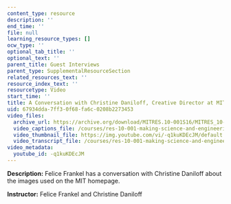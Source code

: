 ```yaml
---
content_type: resource
description: ''
end_time: ''
file: null
learning_resource_types: []
ocw_type: ''
optional_tab_title: ''
optional_text: ''
parent_title: Guest Interviews
parent_type: SupplementalResourceSection
related_resources_text: ''
resource_index_text: ''
resourcetype: Video
start_time: ''
title: A Conversation with Christine Daniloff, Creative Director at MIT News
uid: 67934dda-7ff3-0f68-fa6c-0208b2273453
video_files:
  archive_url: https://archive.org/download/MITRES.10-001S16/MITRES_10-001S16_Track43_300k.mp4
  video_captions_file: /courses/res-10-001-making-science-and-engineering-pictures-a-practical-guide-to-presenting-your-work-spring-2016/715ee7e2a4185f0db93ed1e1f73124bb_-q1kuKDEcJM.vtt
  video_thumbnail_file: https://img.youtube.com/vi/-q1kuKDEcJM/default.jpg
  video_transcript_file: /courses/res-10-001-making-science-and-engineering-pictures-a-practical-guide-to-presenting-your-work-spring-2016/a643f68051ddb086ef651cc1a1c03b30_-q1kuKDEcJM.pdf
video_metadata:
  youtube_id: -q1kuKDEcJM
---
```


**Description:** Felice Frankel has a conversation with Christine Daniloff about the images used on the MIT homepage.

**Instructor:** Felice Frankel and Christine Daniloff



